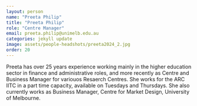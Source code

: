 ```yaml
---
layout: person
name: "Preeta Philip"
title: "Preeta Philip"
role: "Centre Manager"
email: preeta.philip@unimelb.edu.au
categories: jekyll update
image: assets/people-headshots/preeta2024_2.jpg
order: 20
---
```

Preeta has over 25 years experience working mainly in the higher education sector in finance and administrative roles, and more recently as Centre and Business Manager for variouos Resaerch Centres.  She works for the ARC IITC in a part time capacity, available on Tuesdays and Thursdays.  She also currently works as Business Manager, Centre for Market Design, University of Melbourne.
